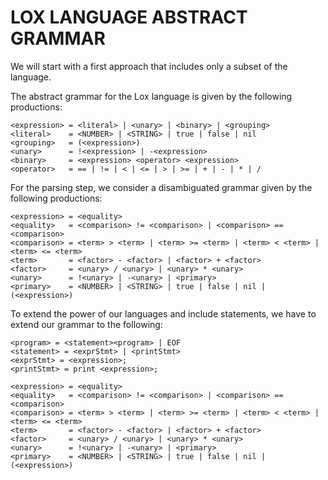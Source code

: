 # LOX LANGUAGE ABSTRACT GRAMMAR

We will start with a first approach that includes only a subset of the language.

The abstract grammar for the Lox language is given by the following productions:

```
<expression> = <literal> | <unary> | <binary> | <grouping>
<literal>    = <NUMBER> | <STRING> | true | false | nil
<grouping>   = (<expression>)
<unary>      = !<expression> | -<expression>
<binary>     = <expression> <operator> <expression>
<operator>   = == | != | < | <= | > | >= | + | - | * | /
```

For the parsing step, we consider a disambiguated grammar given by the following productions:

```
<expression> = <equality>
<equality>   = <comparison> != <comparison> | <comparison> == <comparison>
<comparison> = <term> > <term> | <term> >= <term> | <term> < <term> | <term> <= <term>
<term>       = <factor> - <factor> | <factor> + <factor>
<factor>     = <unary> / <unary> | <unary> * <unary>
<unary>      = !<unary> | -<unary> | <primary>
<primary>    = <NUMBER> | <STRING> | true | false | nil | (<expression>)
```

To extend the power of our languages and include statements, we have to extend our grammar
to the following:

```
<program> = <statement><program> | EOF
<statement> = <exprStmt> | <printStmt>
<exprStmt> = <expression>;
<printStmt> = print <expression>;

<expression> = <equality>
<equality>   = <comparison> != <comparison> | <comparison> == <comparison>
<comparison> = <term> > <term> | <term> >= <term> | <term> < <term> | <term> <= <term>
<term>       = <factor> - <factor> | <factor> + <factor>
<factor>     = <unary> / <unary> | <unary> * <unary>
<unary>      = !<unary> | -<unary> | <primary>
<primary>    = <NUMBER> | <STRING> | true | false | nil | (<expression>)
```

